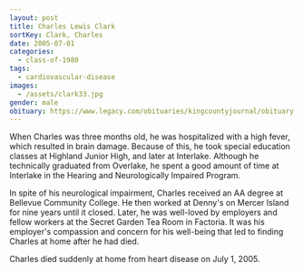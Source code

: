 ```yaml
---
layout: post
title: Charles Lewis Clark
sortKey: Clark, Charles
date: 2005-07-01
categories:
  - class-of-1980
tags:
  - cardiovascular-disease
images:
  - /assets/clark33.jpg
gender: male
obituary: https://www.legacy.com/obituaries/kingcountyjournal/obituary.aspx?n=charles-lewis-clark-chuck&pid=14472183
---
```


When Charles was three months old, he was hospitalized with a high fever, which resulted in brain damage. Because of this, he took special education classes at Highland Junior High, and later at Interlake. Although he technically graduated from Overlake, he spent a good amount of time at Interlake in the Hearing and Neurologically Impaired Program.

In spite of his neurological impairment, Charles received an AA degree at Bellevue Community College. He then worked at Denny's on Mercer Island for nine years until it closed. Later, he was well-loved by employers and fellow workers at the Secret Garden Tea Room in Factoria. It was his employer's compassion and concern for his well-being that led to finding Charles at home after he had died.

Charles died suddenly at home from heart disease on July 1, 2005.
